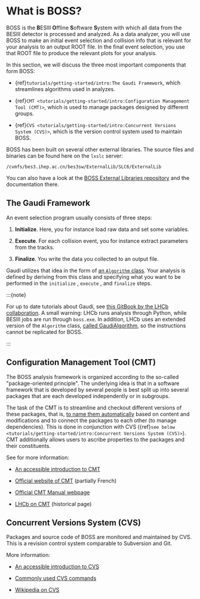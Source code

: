 <!-- cspell:ignore ESIII ffline oftware ystem Chengping Shen -->

# What is BOSS?

BOSS is the **B**ESIII **O**ffline **S**oftware **S**ystem with which all data
from the BESIII detector is processed and analyzed. As a data analyzer, you
will use BOSS to make an initial event selection and collision info that is
relevant for your analysis to an output ROOT file. In the final event
selection, you use that ROOT file to produce the relevant plots for your
analysis.

In this section, we will discuss the three most important components that form
BOSS:

- {ref}`tutorials/getting-started/intro:The Gaudi Framework`, which streamlines
  algorithms used in analyzes.

- {ref}`CMT <tutorials/getting-started/intro:Configuration Management Tool (CMT)>`,
  which is used to manage packages designed by different groups.

- {ref}`CVS <tutorials/getting-started/intro:Concurrent Versions System (CVS)>`,
  which is the version control system used to maintain BOSS.

BOSS has been built on several other external libraries. The source files and
binaries can be found here on the `lxslc` server:

```text
/cvmfs/bes3.ihep.ac.cn/bes3sw/ExternalLib/SLC6/ExternalLib
```

You can also have a look at the
[BOSS External Libraries repository](https://github.com/redeboer/BOSS_ExternalLibs)
and the documentation there.

## The Gaudi Framework

An event selection program usually consists of three steps:

1. **Initialize**. Here, you for instance load raw data and set some variables.

2. **Execute**. For each collision event, you for instance extract parameters
   from the tracks.

3. **Finalize**. You write the data you collected to an output file.

Gaudi utilizes that idea in the form of
[an `Algorithm` class](https://dayabay.bnl.gov/dox/GaudiKernel/html/classAlgorithm.html).
Your analysis is defined by deriving from this class and specifying what you
want to be performed in the `initialize` , `execute` , and `finalize` steps.

:::{note}

For up to date tutorials about Gaudi, see
[this GitBook by the LHCb collaboration](https://lhcb.github.io/developkit-lessons/first-development-steps/02a-gaudi-helloworld.html).
A small warning: LHCb runs analysis through Python, while BESIII jobs are run
through `boss.exe`. In addition, LHCb uses an extended version of the
`Algorithm` class,
[called GaudiAlgorithm](https://twiki.cern.ch/twiki/bin/view/LHCb/GaudiAlgorithm),
so the instructions cannot be replicated for BOSS.

:::

## Configuration Management Tool (CMT)

The BOSS analysis framework is organized according to the so-called
"package-oriented principle". The underlying idea is that in a software
framework that is developed by several people is best split up into several
packages that are each developed independently or in subgroups.

The task of the CMT is to streamline and checkout different versions of these
packages, that is,
[to name them automatically](http://polywww.in2p3.fr/activites/physique/glast/workbook/pages/cmtMRvcmt/defCMTpackage.htm)
based on content and modifications and to connect the packages to each other
(to manage dependencies). This is done in conjunction with CVS
({ref}`see below <tutorials/getting-started/intro:Concurrent Versions System (CVS)>`).
CMT additionally allows users to ascribe properties to the packages and their
constituents.

See for more information:

- [An accessible introduction to CMT](http://polywww.in2p3.fr/activites/physique/glast/workbook/pages/cmtMRvcmt/cmtIntroduction.htm)

- [Official website of CMT](http://www.cmtsite.net/) (partially French)

- [Official CMT Manual webpage](http://www.cmtsite.net/CMTDoc.html)

- [LHCb on CMT](https://lhcb-comp.web.cern.ch/lhcb-comp/support/CMT/cmt.htm)
  (historical page)

## Concurrent Versions System (CVS)

Packages and source code of BOSS are monitored and maintained by CVS. This is a
revision control system comparable to Subversion and Git.

More information:

- [An accessible introduction to CVS](http://polywww.in2p3.fr/activites/physique/glast/workbook/pages/softwareOverview/cvsBasics.htm)

- [Commonly used CVS commands](http://polywww.in2p3.fr/activites/physique/glast/workbook/pages/softwareOverview/commonCVScommands.htm)

- [Wikipedia on CVS](https://en.wikipedia.org/wiki/Concurrent_Versions_System)
